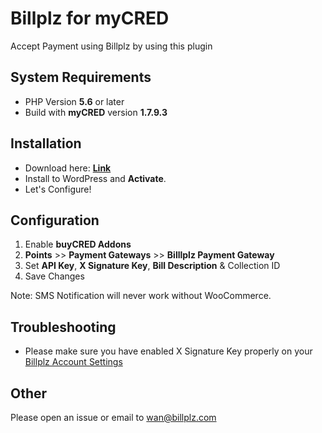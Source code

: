 
# Billplz for myCRED

Accept Payment using Billplz by using this plugin

## System Requirements
* PHP Version **5.6** or later
* Build with **myCRED** version **1.7.9.3**

## Installation

* Download here: [**Link**](https://github.com/billplzplugin/Billplz-for-myCRED/archive/master.zip)
* Install to WordPress and **Activate**.
* Let's Configure!

## Configuration

1. Enable **buyCRED Addons**
2. **Points** >> **Payment Gateways** >> **Billlplz Payment Gateway**
3. Set **API Key**, **X Signature Key**, **Bill Description** & Collection ID
4. Save Changes

Note: SMS Notification will never work without WooCommerce.

## Troubleshooting

* Please make sure you have enabled X Signature Key properly on your [Billplz Account Settings](https://www.billplz.com/enterprise/setting)

## Other

Please open an issue or email to wan@billplz.com
